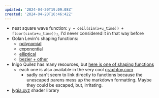 ```yaml
---
updated: '2024-04-20T19:09:08Z'
created: '2024-04-20T16:46:42Z'
---
```

- neat square wave function: `y = ceil(sin(x+u_time)) + floor(sin(x+u_time));`, I'd never considered it in that way before
- Golan Levin's shaping functions:
	- [polynomial](http://www.flong.com/archive/texts/code/shapers_poly/)
	- [exponential](http://www.flong.com/archive/texts/code/shapers_exp/)
	- [elliptical](http://www.flong.com/archive/texts/code/shapers_circ/)
	- [bezier + other](http://www.flong.com/archive/texts/code/shapers_bez/)
- Inigo Quilez has many resources, but [here is one of shaping functions](https://iquilezles.org/articles/functions/)
	- each one is also available in the very cool [graphtoy.com](https://graphtoy.com/)
		- sadly can't seem to link directly to functions because the unescaped parens mess up the markdown formatting. Maybe they could be escaped, but, irritating.
- [lygia.xyz](https://lygia.xyz) shader library
